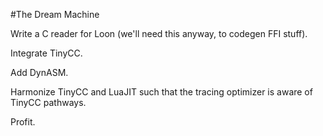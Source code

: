 #The Dream Machine

Write a C reader for Loon (we'll need this anyway, to codegen FFI stuff). 

Integrate TinyCC. 

Add DynASM.

Harmonize TinyCC and LuaJIT such that the tracing optimizer is aware of TinyCC pathways.

Profit.